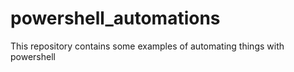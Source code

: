 # powershell_automations
This repository contains some examples of automating things with powershell
